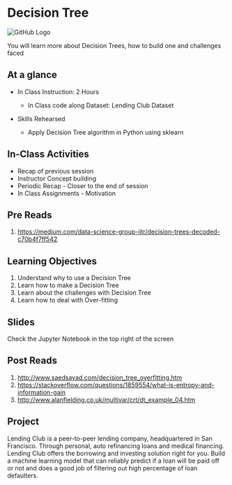 # Decision Tree
![GitHub Logo](https://s3.ap-south-1.amazonaws.com/greyatom-social/GreyAtom-logo.png)

You will learn more about Decision Trees, how to build one and challenges faced

## At a glance
* In Class Instruction: 2 Hours
  * In Class code along Dataset:  Lending Club Dataset
  

 
* Skills Rehearsed
  * Apply Decision Tree algorithm in Python using sklearn

## In-Class Activities
* Recap of previous session
* Instructor Concept building
* Periodic Recap - Closer to the end of session
* In Class Assignments - Motivation


## Pre Reads
1. https://medium.com/data-science-group-iitr/decision-trees-decoded-c70b4f7ff542


## Learning Objectives

1. Understand why to use a Decision Tree
2. Learn how to make a Decision Tree
3. Learn about the challenges with Decision Tree
4. Learn how to deal with Over-fitting


## Slides
Check the Jupyter Notebook in the top right of the screen


## Post Reads

1. http://www.saedsayad.com/decision_tree_overfitting.htm
2. https://stackoverflow.com/questions/1859554/what-is-entropy-and-information-gain
3. http://www.alanfielding.co.uk/multivar/crt/dt_example_04.htm


## Project 
 
Lending Club is a peer-to-peer lending company, headquartered in San Francisco. Through personal, auto refinancing loans and medical financing. Lending Club offers the borrowing and investing solution right for you. Build a machine learning model that can reliably predict if a loan will be paid off or not and  does a good job of filtering out high percentage of loan defaulters.




